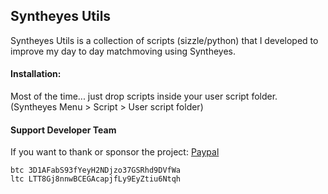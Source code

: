 ## Syntheyes Utils

Syntheyes Utils is a collection of scripts (sizzle/python) that I developed to improve my day to day matchmoving using Syntheyes.

#### Installation:
Most of the time... just drop scripts inside your user script folder. (Syntheyes Menu > Script > User script folder)



#### Support Developer Team

If you want to thank or sponsor the project: [Paypal](https://www.paypal.com/paypalme/MBORGO)<br>
```
btc 3D1AFabS93fYeyH2NDjzo37GSRhd9DVfWa
ltc LTT8Gj8nnwBCEGAcapjfLy9EyZtiu6Ntqh
```
